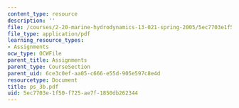 ```yaml
---
content_type: resource
description: ''
file: /courses/2-20-marine-hydrodynamics-13-021-spring-2005/5ec7703e1f50f725ae7f1850db262344_ps_3b.pdf
file_type: application/pdf
learning_resource_types:
- Assignments
ocw_type: OCWFile
parent_title: Assignments
parent_type: CourseSection
parent_uid: 6ce3c0ef-aa05-c666-e55d-905e597c8e4d
resourcetype: Document
title: ps_3b.pdf
uid: 5ec7703e-1f50-f725-ae7f-1850db262344
---
```

